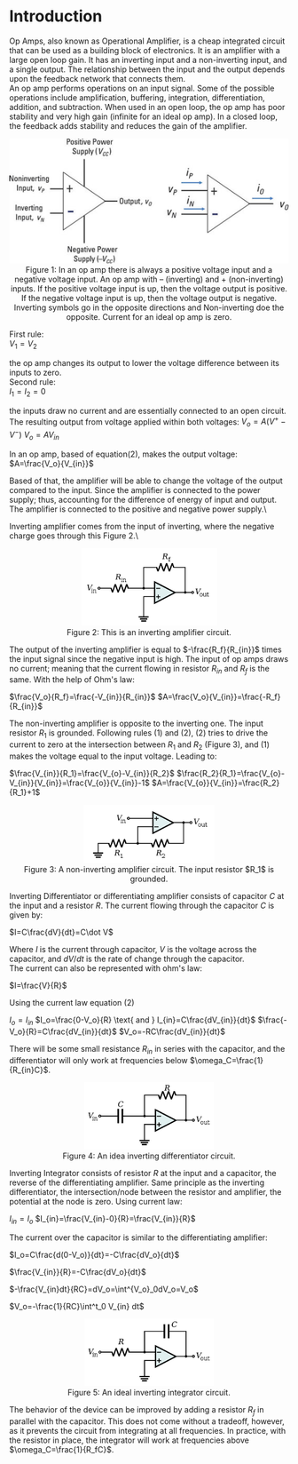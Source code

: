 # Introduction

Op Amps, also known as Operational Amplifier, is a cheap integrated circuit that can be used as a building block of electronics. It is an amplifier with a large open loop gain. It has an inverting input and a non-inverting input, and a single output. The relationship between the input and the output depends upon the feedback network that connects them. \
An op amp performs operations on an input signal. Some of the possible operations include amplification, buffering, integration, differentiation, addition, and subtraction. When used in an open loop, the op amp has poor stability and very high gain (infinite for an ideal op amp). In a closed loop, the feedback adds stability and reduces the gain of the amplifier.

<p align="center">
  <img src="figures/intro/2.jpg"><br />
  Figure 1: In an op amp there is always a positive voltage input and a negative voltage input. An op amp with – (inverting) and + (non-inverting) inputs. If the positive voltage input is up, then the voltage output is positive. If the negative voltage input is up, then the voltage output is negative. Inverting symbols go in the opposite directions and Non-inverting doe the opposite. Current for an ideal op amp is zero.
</p>

First rule:\
$V_1=V_2$

the op amp changes its output to lower the voltage difference between its inputs to zero.\
Second rule:\
$I_1=I_2=0$

the inputs draw no current and are essentially connected to an open circuit.
The resulting output from voltage applied within both voltages:
$V_o=A(V^+ - V^-)$
$V_o=AV_{in}$

In an op amp, based of equation(2), makes the output voltage:\
$A=\frac{V_o}{V_{in}}$

Based of that, the amplifier will be able to change the voltage of the output compared to the input. Since the amplifier is connected to the power supply; thus, accounting for the difference of energy of input and output. The amplifier is connected to the positive and negative power supply.\

Inverting amplifier comes from the input of inverting, where the negative charge goes through this Figure 2.\

<p align="center">
  <img src="figures/intro/3.png"><br />
  Figure 2: This is an inverting amplifier circuit.
</p>

The output of the inverting amplifier is equal to $-\frac{R_f}{R_{in}}$ times the input signal since the negative input is high. The input of op amps draws no current; meaning that the current flowing in resistor $R_{in}$ and $R_f$ is the same. With the help of Ohm's law:

$\frac{V_o}{R_f}=\frac{-V_{in}}{R_{in}}$
$A=\frac{V_o}{V_{in}}=\frac{-R_f}{R_{in}}$

The non-inverting amplifier is opposite to the inverting one. The input resistor $R_1$ is grounded. Following rules (1) and (2), (2) tries to drive the current to zero at the intersection between $R_1$ and $R_2$ (Figure 3), and (1) makes the voltage equal to the input voltage. Leading to:

$\frac{V_{in}}{R_1}=\frac{V_{o}-V_{in}}{R_2}$
$\frac{R_2}{R_1}=\frac{V_{o}-V_{in}}{V_{in}}=\frac{V_{o}}{V_{in}}-1$
$A=\frac{V_{o}}{V_{in}}=\frac{R_2}{R_1}+1$
    
<p align="center">
  <img src="figures/intro/4.png"><br />
  Figure 3: A non-inverting amplifier circuit. The input resistor $R_1$ is grounded.
</p>

Inverting Differentiator or differentiating amplifier consists of capacitor $C$ at the input and a resistor $R$. The current flowing through the capacitor $C$ is given by:

$I=C\frac{dV}{dt}=C\dot V$

Where $I$ is the current through capacitor, $V$ is the voltage across the capacitor, and $dV/dt$ is the rate of change through the capacitor.\
The current can also be represented with ohm's law:

$I=\frac{V}{R}$

Using the current law equation (2)

$I_o=I_{in}$
$I_o=\frac{0-V_o}{R} \text{ and } I_{in}=C\frac{dV_{in}}{dt}$
$\frac{-V_o}{R}=C\frac{dV_{in}}{dt}$
$V_o=-RC\frac{dV_{in}}{dt}$

There will be some small resistance $R_{in}$ in series with the capacitor, and the differentiator will only work at frequencies below $\omega_C=\frac{1}{R_{in}C}$.

<p align="center">
  <img src="figures/intro/figure4.png"><br />
  Figure 4: An idea inverting differentiator circuit.
</p>

Inverting Integrator consists of resistor $R$ at the input and a capacitor, the reverse of the differentiating amplifier. Same principle as the inverting differentiator, the intersection/node between the resistor and amplifier, the potential at the node is zero. Using current law:

$I_{in}=I_o$
$I_{in}=\frac{V_{in}-0}{R}=\frac{V_{in}}{R}$

The current over the capacitor is similar to the differentiating amplifier:

$I_o=C\frac{d(0-V_o)}{dt}=-C\frac{dV_o}{dt}$

$\frac{V_{in}}{R}=-C\frac{dV_o}{dt}$

$-\frac{V_{in}dt}{RC}=dV_o=\int^{V_o}_0dV_o=V_o$

$V_o=-\frac{1}{RC}\int^t_0 V_{in} dt$

<p align="center">
  <img src="figures/intro/figure5.png"><br />
  Figure 5: An ideal inverting integrator circuit.
</p>

The behavior of the device can be improved by adding a resistor $R_f$ in parallel with the capacitor. This does not come without a tradeoff, however, as it prevents the circuit from integrating at all frequencies. In practice, with the resistor in place, the integrator will work at frequencies above $\omega_C=\frac{1}{R_fC}$.

